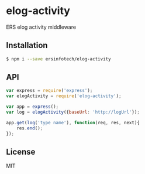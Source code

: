 # elog-activity

ERS elog activity middleware

## Installation

```sh
$ npm i --save ersinfotech/elog-activity
```

## API

```js
var express = require('express');
var elogActivity = require('elog-activity');

var app = express();
var log = elogActivity({baseUrl: 'http://logUrl'});

app.get(log('type name'), function(req, res, next){
    res.end();
});
```

## License

MIT